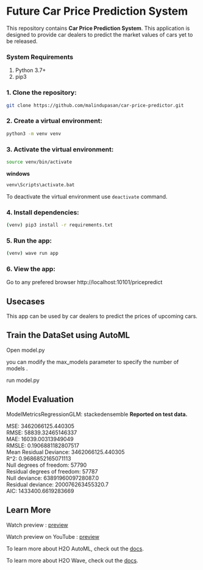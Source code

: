 # Future Car Price Prediction System


This repository contains   **Car Price Prediction System**. This application is designed to provide car dealers to predict the market values of cars yet to be released.


### System Requirements

1. Python 3.7+
2. pip3

### 1. Clone the repository:

``` bash
git clone https://github.com/malindupasan/car-price-predictor.git
```

### 2. Create a virtual environment:

``` bash
python3 -m venv venv
```

### 3. Activate the virtual environment:
``` bash
source venv/bin/activate
```

**windows**
``` bash
venv\Scripts\activate.bat
```
To deactivate the virtual environment use ```deactivate``` command.

### 4. Install dependencies:

``` bash
(venv) pip3 install -r requirements.txt 
```

### 5. Run the app:
``` bash
(venv) wave run app
```


### 6. View the app:
Go to any prefered browser http://localhost:10101/pricepredict

## Usecases

This app can be used by car dealers to predict the prices of upcoming cars.

## Train the DataSet using AutoML

Open model.py

you can modify the max_models parameter to specify the number of models . 

run model.py

## Model Evaluation 

ModelMetricsRegressionGLM: stackedensemble
**Reported on test data.**

MSE: 3462066125.440305<br>
RMSE: 58839.32465146337<br>
MAE: 16039.00313949049<br>
RMSLE: 0.1906881182807517<br>
Mean Residual Deviance: 3462066125.440305<br>
R^2: 0.9686852165071113<br>
Null degrees of freedom: 57790<br>
Residual degrees of freedom: 57787<br>
Null deviance: 6389196009728087.0<br>
Residual deviance: 200076263455320.7<br>
AIC: 1433400.6619283669<br>


## Learn More

Watch preview  : [preview](https://github.com/malindupasan/car-price-predictor/blob/main/preview/previewVid.mp4)

Watch preview on YouTube : [preview](https://youtu.be/0ncb9DIRstY) 

To learn more about H2O AutoML, check out the [docs](https://docs.h2o.ai/h2o/latest-stable/h2o-docs/automl.html).

To learn more about H2O Wave, check out the [docs](https://wave.h2o.ai/).
